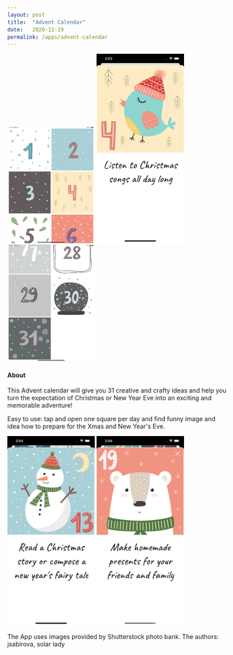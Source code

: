 ```yaml
---
layout: post
title:  "Advent Calendar"
date:   2020-12-19
permalink: /apps/advent-calendar
---
```

<img src="/assets/images/advent/1.png" width="200"/>
<img src="/assets/images/advent/6.png" width="200"/>
<img src="/assets/images/advent/5.png" width="200"/>

#### About

This Advent calendar will give you 31 creative and crafty ideas and help you turn the expectation of Christmas or New Year Eve into an exciting and memorable adventure!

Easy to use: tap and open one square per day and find funny image and idea how to prepare for the Xmas and New Year's Eve.


<img src="/assets/images/advent/7.png" width="200"/>
<img src="/assets/images/advent/8.png" width="200"/>

The App uses images provided by Shutterstock photo bank. The authors: jsabirova, solar lady 


